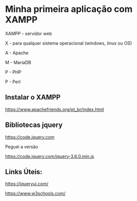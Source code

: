 # Minha primeira aplicação com XAMPP

XAMPP - servidor web

X - para qualquer sistema operacional (windows, linux ou OS)

A - Apache

M - MariaDB

P - PHP

P - Perl


## Instalar o XAMPP
https://www.apachefriends.org/pt_br/index.html

## Bibliotecas jquery
https://code.jquery.com

Peguei a versão

https://code.jquery.com/jquery-3.6.0.min.js

## Links Úteis:

https://jqueryui.com/

https://www.w3schools.com/
